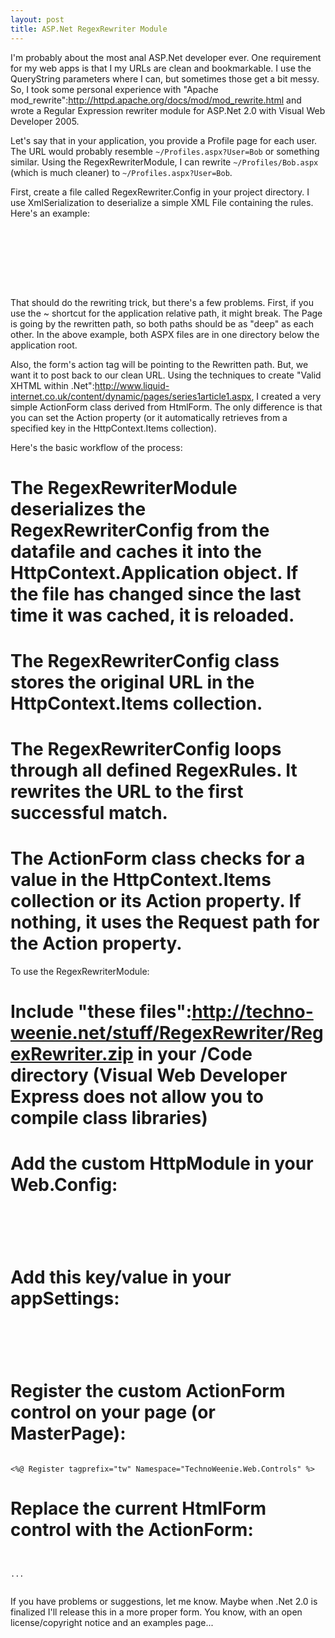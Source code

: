 ```yaml
--- 
layout: post
title: ASP.Net RegexRewriter Module
---
```

I'm probably about the most anal ASP.Net developer ever.  One requirement for my web apps is that I my URLs are clean and bookmarkable.  I use the QueryString parameters where I can, but sometimes those get a bit messy.  So, I took some personal experience with "Apache mod_rewrite":http://httpd.apache.org/docs/mod/mod_rewrite.html and wrote a Regular Expression rewriter module for ASP.Net 2.0 with Visual Web Developer 2005.  

Let's say that in your application, you provide a Profile page for each user.  The URL would probably resemble <code>~/Profiles.aspx?User=Bob</code> or something similar.  Using the RegexRewriterModule, I can rewrite <code>~/Profiles/Bob.aspx</code> (which is much cleaner) to <code>~/Profiles.aspx?User=Bob</code>.  

First, create a file called RegexRewriter.Config in your project directory.  I use XmlSerialization to deserialize a simple XML File containing the rules.  Here's an example:

<pre><code>
<?xml version="1.0" encoding="utf-8" ?>
<RegexRewriter>
	<Rules>
		<Rule Pattern="^/Profiles/(\w+)\.aspx" UrlFormat="~/_Pages/Profile.aspx?User={0}" />
	</Rules>
</RegexRewriter>
</code></pre>

That should do the rewriting trick, but there's a few problems.  First, if you use the ~ shortcut for the application relative path, it might break.  The Page is going by the rewritten path, so both paths should be as "deep" as each other.  In the above example, both ASPX files are in one directory below the application root.

Also, the form's action tag will be pointing to the Rewritten path.  But, we want it to post back to our clean URL.  Using the techniques to create "Valid XHTML within .Net":http://www.liquid-internet.co.uk/content/dynamic/pages/series1article1.aspx, I created a very simple ActionForm class derived from HtmlForm.  The only difference is that you can set the Action property (or it automatically retrieves from a specified key in the HttpContext.Items collection).

Here's the basic workflow of the process:

# The RegexRewriterModule deserializes the RegexRewriterConfig from the datafile and caches it into the HttpContext.Application object.  If the file has changed since the last time it was cached, it is reloaded.
# The RegexRewriterConfig class stores the original URL in the HttpContext.Items collection.
# The RegexRewriterConfig loops through all defined RegexRules.  It rewrites the URL to the first successful match.
# The ActionForm class checks for a value in the HttpContext.Items collection or its Action property.  If nothing, it uses the Request path for the Action property.

To use the RegexRewriterModule:

# Include "these files":http://techno-weenie.net/stuff/RegexRewriter/RegexRewriter.zip in your /Code directory (Visual Web Developer Express does not allow you to compile class libraries)
# Add the custom HttpModule in your Web.Config:
<pre><code>
<httpModules>
    <add name="RegexRewriterModule" type="TechnoWeenie.Web.RegexRewriterModule" />
</httpModules>
</code></pre>
# Add this key/value in your appSettings:
<pre><code>
<appSettings>
    <add key="ActionForm.Key" value="RegexRewriter.OriginalPath" />
</appSettings>
</code></pre>
# Register the custom ActionForm control on your page (or MasterPage):
<pre><code>
<%@ Register tagprefix="tw" Namespace="TechnoWeenie.Web.Controls" %>
</code></pre>
# Replace the current HtmlForm control with the ActionForm:
<pre><code>
<tw:ActionForm runat="server">
...
</tw:ActionForm>
</code></pre>

If you have problems or suggestions, let me know.  Maybe when .Net 2.0 is finalized I'll release this in a more proper form.  You know, with an open license/copyright notice and an examples page...
